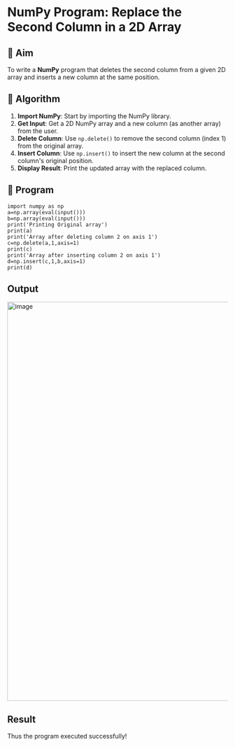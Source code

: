 # NumPy Program: Replace the Second Column in a 2D Array

## 🎯 Aim
To write a **NumPy** program that deletes the second column from a given 2D array and inserts a new column at the same position.

## 🧠 Algorithm
1. **Import NumPy**: Start by importing the NumPy library.
2. **Get Input**: Get a 2D NumPy array and a new column (as another array) from the user.
3. **Delete Column**: Use `np.delete()` to remove the second column (index 1) from the original array.
4. **Insert Column**: Use `np.insert()` to insert the new column at the second column's original position.
5. **Display Result**: Print the updated array with the replaced column.

## 🧾 Program
```
import numpy as np
a=np.array(eval(input()))
b=np.array(eval(input()))
print('Printing Original array')
print(a)
print('Array after deleting column 2 on axis 1')
c=np.delete(a,1,axis=1)
print(c)
print('Array after inserting column 2 on axis 1')
d=np.insert(c,1,b,axis=1)
print(d)
```

## Output
<img width="1265" height="912" alt="image" src="https://github.com/user-attachments/assets/24c140d3-22f2-48da-a1e0-846091924e1d" />

## Result
Thus the program executed successfully!
